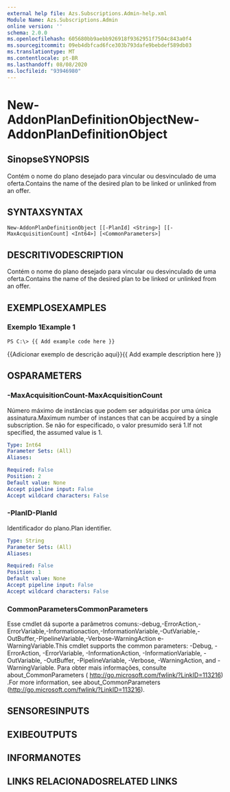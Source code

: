 ```yaml
---
external help file: Azs.Subscriptions.Admin-help.xml
Module Name: Azs.Subscriptions.Admin
online version: ''
schema: 2.0.0
ms.openlocfilehash: 605680bb9aebb926918f9362951f7504c843a0f4
ms.sourcegitcommit: 09eb4dbfcad6fce303b793dafe9bebdef589db03
ms.translationtype: MT
ms.contentlocale: pt-BR
ms.lasthandoff: 08/08/2020
ms.locfileid: "93946980"
---
```

# <span data-ttu-id="ab925-101">New-AddonPlanDefinitionObject</span><span class="sxs-lookup"><span data-stu-id="ab925-101">New-AddonPlanDefinitionObject</span></span>

## <span data-ttu-id="ab925-102">Sinopse</span><span class="sxs-lookup"><span data-stu-id="ab925-102">SYNOPSIS</span></span>
<span data-ttu-id="ab925-103">Contém o nome do plano desejado para vincular ou desvinculado de uma oferta.</span><span class="sxs-lookup"><span data-stu-id="ab925-103">Contains the name of the desired plan to be linked or unlinked from an offer.</span></span>

## <span data-ttu-id="ab925-104">SYNTAX</span><span class="sxs-lookup"><span data-stu-id="ab925-104">SYNTAX</span></span>

```
New-AddonPlanDefinitionObject [[-PlanId] <String>] [[-MaxAcquisitionCount] <Int64>] [<CommonParameters>]
```

## <span data-ttu-id="ab925-105">DESCRITIVO</span><span class="sxs-lookup"><span data-stu-id="ab925-105">DESCRIPTION</span></span>
<span data-ttu-id="ab925-106">Contém o nome do plano desejado para vincular ou desvinculado de uma oferta.</span><span class="sxs-lookup"><span data-stu-id="ab925-106">Contains the name of the desired plan to be linked or unlinked from an offer.</span></span>

## <span data-ttu-id="ab925-107">EXEMPLOS</span><span class="sxs-lookup"><span data-stu-id="ab925-107">EXAMPLES</span></span>

### <span data-ttu-id="ab925-108">Exemplo 1</span><span class="sxs-lookup"><span data-stu-id="ab925-108">Example 1</span></span>
```
PS C:\> {{ Add example code here }}
```

<span data-ttu-id="ab925-109">{{Adicionar exemplo de descrição aqui}}</span><span class="sxs-lookup"><span data-stu-id="ab925-109">{{ Add example description here }}</span></span>

## <span data-ttu-id="ab925-110">OS</span><span class="sxs-lookup"><span data-stu-id="ab925-110">PARAMETERS</span></span>

### <span data-ttu-id="ab925-111">-MaxAcquisitionCount</span><span class="sxs-lookup"><span data-stu-id="ab925-111">-MaxAcquisitionCount</span></span>
<span data-ttu-id="ab925-112">Número máximo de instâncias que podem ser adquiridas por uma única assinatura.</span><span class="sxs-lookup"><span data-stu-id="ab925-112">Maximum number of instances that can be acquired by a single subscription.</span></span>
<span data-ttu-id="ab925-113">Se não for especificado, o valor presumido será 1.</span><span class="sxs-lookup"><span data-stu-id="ab925-113">If not specified, the assumed value is 1.</span></span>

```yaml
Type: Int64
Parameter Sets: (All)
Aliases: 

Required: False
Position: 2
Default value: None
Accept pipeline input: False
Accept wildcard characters: False
```

### <span data-ttu-id="ab925-114">-PlanID</span><span class="sxs-lookup"><span data-stu-id="ab925-114">-PlanId</span></span>
<span data-ttu-id="ab925-115">Identificador do plano.</span><span class="sxs-lookup"><span data-stu-id="ab925-115">Plan identifier.</span></span>

```yaml
Type: String
Parameter Sets: (All)
Aliases: 

Required: False
Position: 1
Default value: None
Accept pipeline input: False
Accept wildcard characters: False
```

### <span data-ttu-id="ab925-116">CommonParameters</span><span class="sxs-lookup"><span data-stu-id="ab925-116">CommonParameters</span></span>
<span data-ttu-id="ab925-117">Esse cmdlet dá suporte a parâmetros comuns:-debug,-ErrorAction,-ErrorVariable,-Informationaction,-InformationVariable,-OutVariable,-OutBuffer,-PipelineVariable,-Verbose-WarningAction e-WarningVariable.</span><span class="sxs-lookup"><span data-stu-id="ab925-117">This cmdlet supports the common parameters: -Debug, -ErrorAction, -ErrorVariable, -InformationAction, -InformationVariable, -OutVariable, -OutBuffer, -PipelineVariable, -Verbose, -WarningAction, and -WarningVariable.</span></span> <span data-ttu-id="ab925-118">Para obter mais informações, consulte about_CommonParameters ( http://go.microsoft.com/fwlink/?LinkID=113216) .</span><span class="sxs-lookup"><span data-stu-id="ab925-118">For more information, see about_CommonParameters (http://go.microsoft.com/fwlink/?LinkID=113216).</span></span>

## <span data-ttu-id="ab925-119">SENSORES</span><span class="sxs-lookup"><span data-stu-id="ab925-119">INPUTS</span></span>

## <span data-ttu-id="ab925-120">EXIBE</span><span class="sxs-lookup"><span data-stu-id="ab925-120">OUTPUTS</span></span>

## <span data-ttu-id="ab925-121">INFORMA</span><span class="sxs-lookup"><span data-stu-id="ab925-121">NOTES</span></span>

## <span data-ttu-id="ab925-122">LINKS RELACIONADOS</span><span class="sxs-lookup"><span data-stu-id="ab925-122">RELATED LINKS</span></span>

